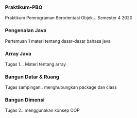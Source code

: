 ### Praktikum-PBO
Praktikum Pemrograman Berorientasi Objek... Semester 4 2020

### Pengenalan Java
Pertemuan 1 materi tentang dasar-dasar bahasa java

### Array Java
Tugas 1... Materi tentang array

### Bangun Datar & Ruang
Tugas sampingan.. menghubungkan package dan class

### Bangun Dimensi
Tugas 2.. menggunakan konsep OOP

